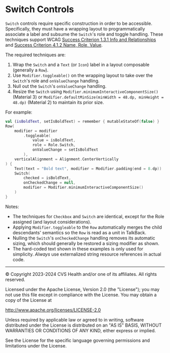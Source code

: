 # Switch Controls
`Switch` controls require specific construction in order to be accessible. Specifically, they must have a wrapping layout to programmatically associate a label and subsume the `Switch`'s role and toggle handling. These techniques support WCAG [Success Criterion 1.3.1 Info and Relationships](https://www.w3.org/TR/WCAG22/#info-and-relationships) and [Success Criterion 4.1.2 Name, Role, Value](https://www.w3.org/TR/WCAG22/#name-role-value).

The required techniques are:

1. Wrap the `Switch` and a `Text` (or `Icon`) label in a layout composable (generally a `Row`).
2. Use `Modifier.toggleable()` on the wrapping layout to take over the `Switch`'s role and `onValueChange` handling.
3. Null out the `Switch`'s `onValueChange` handling.
4. Resize the `Switch` using `Modifier.minimumInteractiveComponentSize()` (Material 3) or `Modifier.defaultMinSize(minWidth = 48.dp, minHeight = 48.dp)` (Material 2) to maintain its prior size.

For example:

```kotlin
val (isBoldText, setIsBoldText) = remember { mutableStateOf(false) }
Row(
    modifier = modifier
        .toggleable(
            value = isBoldText,
            role = Role.Switch,
            onValueChange = setIsBoldText
        ),
    verticalAlignment = Alignment.CenterVertically
) {
    Text(text = "Bold text", modifier = Modifier.padding(end = 8.dp))
    Switch(
        checked = isBoldText,
        onCheckedChange = null,
        modifier = Modifier.minimumInteractiveComponentSize()
    )
}
```

Notes:

* The techniques for `Checkbox` and `Switch` are identical, except for the Role assigned (and layout considerations).
* Applying `Modifier.toggleable` to the `Row` automatically merges the child descendants' semantics so the `Row` is read as a unit in TalkBack.
* Nulling the `Switch`'s `onCheckedChange` handling removes its automatic sizing, which should generally be restored a sizing modifier as shown.
* The hard-coded text shown in these examples is only used for simplicity. _Always_ use externalized string resource references in actual code.


----

© Copyright 2023-2024 CVS Health and/or one of its affiliates. All rights reserved.

Licensed under the Apache License, Version 2.0 (the "License");
you may not use this file except in compliance with the License.
You may obtain a copy of the License at

http://www.apache.org/licenses/LICENSE-2.0

Unless required by applicable law or agreed to in writing, software
distributed under the License is distributed on an "AS IS" BASIS,
WITHOUT WARRANTIES OR CONDITIONS OF ANY KIND, either express or implied.

See the License for the specific language governing permissions and
limitations under the License.

